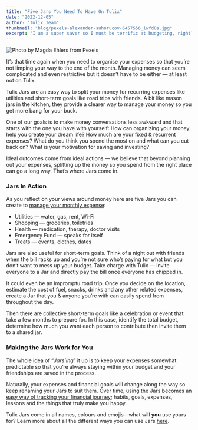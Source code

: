 ```yaml
---
title: "Five Jars You Need To Have On Tulix"
date: "2022-12-05"
author: "Tulix Team"
thumbnail: "blog/pexels-alexander-suhorucov-6457556_iwfd0s.jpg"
excerpt: "I am a super saver so I must be terrific at budgeting, right? Not exactly."
---
```


![Photo by Magda Ehlers from Pexels](https://res.cloudinary.com/tulix/image/upload/w_717,c_fill/v1669875333/blog/pexels-magda-ehlers-1329292_bdpgud.jpg "Image of numbers 1 through 5 on red background.")

It’s that time again when you need to organise your expenses so that you’re not limping your way to the end of the month. Managing money can seem complicated and even restrictive but it doesn’t have to be either — at least not on Tulix.

Tulix Jars are an easy way to split your money for recurring expenses like utilities and short-term goals like road trips with friends. A bit like mason jars in the kitchen, they provide a clearer way to manage your money so you get more bang for your buck.

One of our goals is to make money conversations less awkward and that starts with the one you have with yourself: How can organizing your money help you create your dream life? How much are your fixed & recurrent expenses? What do you think you spend the most on and what can you cut back on? What is your motivation for saving and investing?

Ideal outcomes come from ideal actions — we believe that beyond planning out your expenses, splitting up the money so you spend from the right place can go a long way. That’s where Jars come in.

### Jars In Action

As you reflect on your views around money here are five Jars you can create to [manage your monthly expense](https://www.tulix.app/blog/Budgeting-Amidst-Inflation "Tulix Blog article on Budgeting"):

- Utilities — water, gas, rent, Wi-Fi
- Shopping — groceries, toiletries
- Health — medication, therapy, doctor visits
- Emergency Fund — speaks for itself
- Treats — events, clothes, dates

Jars are also useful for short-term goals. Think of a night out with friends when the bill racks up and you’re not sure who’s paying for what but you don’t want to mess up your budget. Take charge with Tulix — invite everyone to a Jar and directly pay the bill once everyone has chipped in.

It could even be an impromptu road trip. Once you decide on the location, estimate the cost of fuel, snacks, drinks and any other related expenses, create a Jar that you & anyone you’re with can easily spend from throughout the day.

Then there are collective short-term goals like a celebration or event that take a few months to prepare for. In this case, identify the total budget, determine how much you want each person to contribute then invite them to a shared jar.

### Making the Jars Work for You

The whole idea of “_Jars’ing_” it up is to keep your expenses somewhat predictable so that you’re always staying within your budget and your friendships are saved in the process.

Naturally, your expenses and financial goals will change along the way so keep renaming your Jars to suit them. Over time, using the Jars becomes an [easy way of tracking your financial journey](https://www.tulix.app/blog/Budgeting-For-Joy-Using-Tulix-Jars "Tulix Blog article on Budgeting for Joy using Jars"); habits, goals, expenses, lessons and the things that truly make you happy.

Tulix Jars come in all names, colours and emojis—what will **you** use yours for? Learn more about all the different ways you can use Jars [here](https://tulix.app/jars "Tulix Jars Page").
